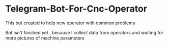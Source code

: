 # Telegram-Bot-For-Cnc-Operator
This bot created to help new operator with common problems

Bot isn't finished yet , because I collect data from operators and waiting for more pictures of machine parameters  


